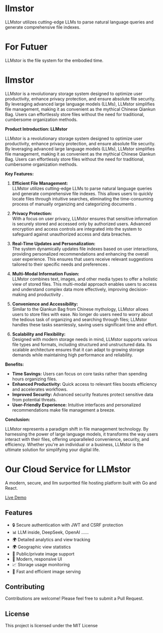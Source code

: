 # llmstor 

 LLMstor utilizes cutting-edge LLMs to parse natural language queries and generate comprehensive file indexes. 

# For Futuer

 LLMstor is the file system for the embodied time.

# llmstor

 LLMstor is a revolutionary storage system designed to optimize user productivity, enhance privacy protection, and ensure absolute file security. By leveraging advanced large language models (LLMs), LLMstor simplifies file management, making it as convenient as the mythical Chinese Qiankun Bag. Users can effortlessly store files without the need for traditional, cumbersome organization methods.

**Product Introduction: LLMstor**

LLMstor is a revolutionary storage system designed to optimize user productivity, enhance privacy protection, and ensure absolute file security. By leveraging advanced large language models (LLMs), LLMstor simplifies file management, making it as convenient as the mythical Chinese Qiankun Bag. Users can effortlessly store files without the need for traditional, cumbersome organization methods.

**Key Features:**

1. **Efficient File Management:**  
   LLMstor utilizes cutting-edge LLMs to parse natural language queries and generate comprehensive file indexes. This allows users to quickly locate files through intuitive searches, eliminating the time-consuming process of manually organizing and categorizing documents .

2. **Privacy Protection:**  
   With a focus on user privacy, LLMstor ensures that sensitive information is securely stored and accessed only by authorized users. Advanced encryption and access controls are integrated into the system to safeguard against unauthorized access and data breaches.

3. **Real-Time Updates and Personalization:**  
   The system dynamically updates file indexes based on user interactions, providing personalized recommendations and enhancing the overall user experience. This ensures that users receive relevant suggestions tailored to their specific needs and preferences .

4. **Multi-Modal Information Fusion:**  
   LLMstor combines text, images, and other media types to offer a holistic view of stored files. This multi-modal approach enables users to access and understand complex data more effectively, improving decision-making and productivity .

5. **Convenience and Accessibility:**  
   Similar to the Qiankun Bag from Chinese mythology, LLMstor allows users to store files with ease. No longer do users need to worry about the tedious task of organizing and searching through files; LLMstor handles these tasks seamlessly, saving users significant time and effort.

6. **Scalability and Flexibility:**  
   Designed with modern storage needs in mind, LLMstor supports various file types and formats, including structured and unstructured data. Its scalable architecture ensures that it can adapt to growing storage demands while maintaining high performance and reliability.

**Benefits:**

- **Time Savings:** Users can focus on core tasks rather than spending hours organizing files.
- **Enhanced Productivity:** Quick access to relevant files boosts efficiency and accelerates workflows.
- **Improved Security:** Advanced security features protect sensitive data from potential threats.
- **User-Friendly Experience:** Intuitive interfaces and personalized recommendations make file management a breeze.

**Conclusion:**

LLMstor represents a paradigm shift in file management technology. By harnessing the power of large language models, it transforms the way users interact with their files, offering unparalleled convenience, security, and efficiency. Whether you're an individual or a business, LLMstor is the ultimate solution for simplifying your digital life.

# Our Cloud Service for LLMstor

A modern, secure, and llm surportted file hosting platform built with Go and React.

[Live Demo](https://www.llmstor.com)

## Features

- 🔒 Secure authentication with JWT and CSRF protection
- 📊 LLM inside, DeepSeek, OpenAI ……
- 🌍  Detailed analytics and view tracking
- 🌍 Geographic view statistics
- 🔐 Public/private image support
- 📱 Modern, responsive UI
- 📈 Storage usage monitoring
- 🚀 Fast and efficient image serving

## Contributing

Contributions are welcome! Please feel free to submit a Pull Request.

## License

This project is licensed under the MIT License  
